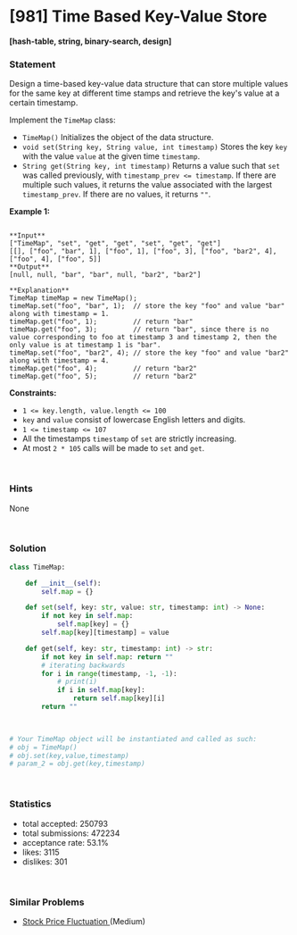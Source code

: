 # [981] Time Based Key-Value Store

**[hash-table, string, binary-search, design]**

### Statement

Design a time-based key-value data structure that can store multiple values for the same key at different time stamps and retrieve the key's value at a certain timestamp.

Implement the `TimeMap` class:

* `TimeMap()` Initializes the object of the data structure.
* `void set(String key, String value, int timestamp)` Stores the key `key` with the value `value` at the given time `timestamp`.
* `String get(String key, int timestamp)` Returns a value such that `set` was called previously, with `timestamp_prev <= timestamp`. If there are multiple such values, it returns the value associated with the largest `timestamp_prev`. If there are no values, it returns `""`.


**Example 1:**

```

**Input**
["TimeMap", "set", "get", "get", "set", "get", "get"]
[[], ["foo", "bar", 1], ["foo", 1], ["foo", 3], ["foo", "bar2", 4], ["foo", 4], ["foo", 5]]
**Output**
[null, null, "bar", "bar", null, "bar2", "bar2"]

**Explanation**
TimeMap timeMap = new TimeMap();
timeMap.set("foo", "bar", 1);  // store the key "foo" and value "bar" along with timestamp = 1.
timeMap.get("foo", 1);         // return "bar"
timeMap.get("foo", 3);         // return "bar", since there is no value corresponding to foo at timestamp 3 and timestamp 2, then the only value is at timestamp 1 is "bar".
timeMap.set("foo", "bar2", 4); // store the key "foo" and value "bar2" along with timestamp = 4.
timeMap.get("foo", 4);         // return "bar2"
timeMap.get("foo", 5);         // return "bar2"

```

**Constraints:**
* `1 <= key.length, value.length <= 100`
* `key` and `value` consist of lowercase English letters and digits.
* `1 <= timestamp <= 107`
* All the timestamps `timestamp` of `set` are strictly increasing.
* At most `2 * 105` calls will be made to `set` and `get`.


<br>

### Hints

None

<br>

### Solution

```py
class TimeMap:

    def __init__(self):
        self.map = {}

    def set(self, key: str, value: str, timestamp: int) -> None:
        if not key in self.map:
            self.map[key] = {}
        self.map[key][timestamp] = value

    def get(self, key: str, timestamp: int) -> str:
        if not key in self.map: return ""
        # iterating backwards
        for i in range(timestamp, -1, -1):
            # print(i)
            if i in self.map[key]:
                return self.map[key][i]
        return ""
            


# Your TimeMap object will be instantiated and called as such:
# obj = TimeMap()
# obj.set(key,value,timestamp)
# param_2 = obj.get(key,timestamp)
```

<br>

### Statistics

- total accepted: 250793
- total submissions: 472234
- acceptance rate: 53.1%
- likes: 3115
- dislikes: 301

<br>

### Similar Problems

- [Stock Price Fluctuation ](https://leetcode.com/problems/stock-price-fluctuation) (Medium)
